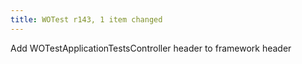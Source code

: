 ```yaml
---
title: WOTest r143, 1 item changed
---
```


Add WOTestApplicationTestsController header to framework header
